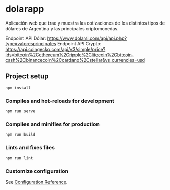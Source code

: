 # dolarapp

Aplicación web que trae y muestra las cotizaciones de los distintos tipos de dólares de Argentina y las principales criptomonedas.

Endpoint API Dólar: https://www.dolarsi.com/api/api.php?type=valoresprincipales
Endpoint API Crypto: https://api.coingecko.com/api/v3/simple/price?ids=bitcoin%2Cethereum%2Cripple%2Clitecoin%2Cbitcoin-cash%2Cbinancecoin%2Ccardano%2Cstellar&vs_currencies=usd

## Project setup
```
npm install
```

### Compiles and hot-reloads for development
```
npm run serve
```

### Compiles and minifies for production
```
npm run build
```

### Lints and fixes files
```
npm run lint
```

### Customize configuration
See [Configuration Reference](https://cli.vuejs.org/config/).
